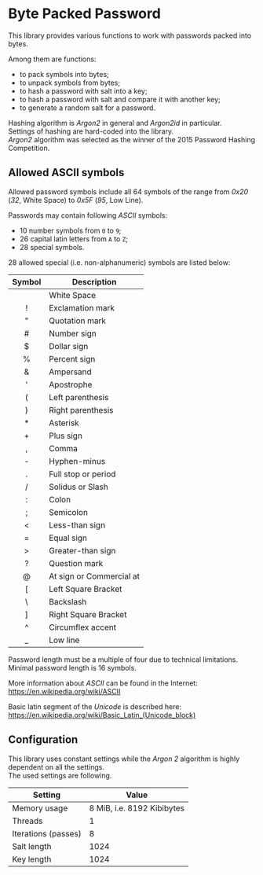 # Byte Packed Password

This library provides various functions to work with passwords packed into 
bytes.

Among them are functions:
* to pack symbols into bytes; 
* to unpack symbols from bytes; 
* to hash a password with salt into a key; 
* to hash a password with salt and compare it with another key; 
* to generate a random salt for a password.

Hashing algorithm is _Argon2_ in general and _Argon2id_ in particular.  
Settings of hashing are hard-coded into the library.  
_Argon2_ algorithm was selected as the winner of the 2015 Password Hashing 
Competition.

## Allowed ASCII symbols

Allowed password symbols include all 64 symbols of the range from _0x20_ (_32_, 
White Space) to _0x5F_ (_95_, Low Line).

Passwords may contain following _ASCII_ symbols:
* 10 number symbols from `0` to `9`;
* 26 capital latin letters from `A` to `Z`;
* 28 special symbols.

28 allowed special (i.e. non-alphanumeric) symbols are listed below:

| Symbol | Description              |
|:------:|--------------------------|
|        | White Space              |
|   !    | Exclamation mark         |
|   "    | Quotation mark           |
|   #    | Number sign              |
|   $    | Dollar sign              |
|   %    | Percent sign             |
|   &    | Ampersand                |
|   '    | Apostrophe               |
|   (    | Left parenthesis         |
|   )    | Right parenthesis        |
|   *    | Asterisk                 |
|   +    | Plus sign                |
|   ,    | Comma                    |
|   -    | Hyphen-minus             |
|   .    | Full stop or period      |
|   /    | Solidus or Slash         |
|   :    | Colon                    |
|   ;    | Semicolon                |
|  &lt;  | Less-than sign           |
|   =    | Equal sign               |
|  &gt;  | Greater-than sign        |
|   ?    | Question mark            |
|   @    | At sign or Commercial at |
|   [    | Left Square Bracket      |
|   \    | Backslash                |
|   ]    | Right Square Bracket     |
|   ^    | Circumflex accent        |
|   _    | Low line                 |

Password length must be a multiple of four due to technical limitations.  
Minimal password length is 16 symbols.

More information about _ASCII_ can be found in the Internet:  
https://en.wikipedia.org/wiki/ASCII

Basic latin segment of the _Unicode_ is described here:  
https://en.wikipedia.org/wiki/Basic_Latin_(Unicode_block)

## Configuration

This library uses constant settings while the _Argon 2_ algorithm is highly 
dependent on all the settings.  
The used settings are following.

| Setting             | Value                      |
|---------------------|----------------------------|
| Memory usage        | 8 MiB, i.e. 8192 Kibibytes |
| Threads             | 1                          |
| Iterations (passes) | 8                          |
| Salt length         | 1024                       |
| Key length          | 1024                       |
